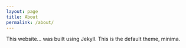 ```yaml
---
layout: page
title: About
permalink: /about/
---
```


This website... was built using Jekyll. This is the default theme, minima.
